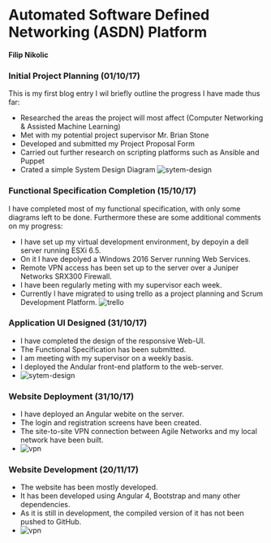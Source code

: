 # Automated Software Defined Networking (ASDN) Platform

**Filip Nikolic**

### Initial Project Planning (01/10/17)

This is my first blog entry I wil briefly outline the progress I have made thus far:
  - Researched the areas the project will most affect (Computer Networking & Assisted Machine Learning)
  - Met with my potential project supervisor Mr. Brian Stone
  - Developed and submitted my Project Proposal Form
  - Carried out further research on scripting platforms such as Ansible and Puppet
  - Crated a simple System Design Diagram
![sytem-design](https://gitlab.computing.dcu.ie/nikolif2/2018-ca400-nikolif2/raw/master/docs/blog/images/system-design.png)

### Functional Specification Completion (15/10/17) 

I have completed most of my functional specification, with only some diagrams left to be done.
Furthermore these are some additional comments on my progress:
  - I have set up my virtual development environment, by depoyin a dell server running ESXi 6.5.
  - On it I have depolyed a Windows 2016 Server running Web Services.
  - Remote VPN access has been set up to the server over a Juniper Networks SRX300 Firewall. 
  - I have been regularly meting with my supervisor each week.
  - Currently I have migrated to using trello as a project planning and Scrum Development Platform.
![trello](https://gitlab.computing.dcu.ie/nikolif2/2018-ca400-nikolif2/raw/master/docs/blog/images/trello.png)


### Application UI Designed (31/10/17)

  - I have completed the design of the responsive Web-UI.  
  - The Functional Specification has been submitted.
  - I am meeting with my supervisor on a weekly basis. 
  - I deployed the Andular front-end platform to the web-server.
  - ![sytem-design](https://gitlab.computing.dcu.ie/nikolif2/2018-ca400-nikolif2/raw/master/docs/blog/images/ui.png)
    
### Website Deployment (31/10/17)
  - I have deployed an Angular webite on the server.
  - The login and registration screens have been created.
  - The site-to-site VPN connection between Agile Networks and my local network have been built.
  - ![vpn](https://gitlab.computing.dcu.ie/nikolif2/2018-ca400-nikolif2/raw/master/docs/blog/images/VPN.png)

### Website Development (20/11/17)
  - The website has been mostly developed.
  - It has been developed using Angular 4, Bootstrap and many other dependencies. 
  - As it is still in development, the compiled version of it has not been pushed to GitHub. 
  - ![vpn](https://gitlab.computing.dcu.ie/nikolif2/2018-ca400-nikolif2/raw/master/docs/blog/images/build.png)